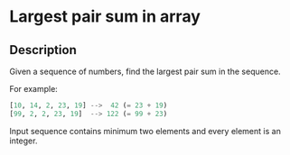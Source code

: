 # Largest pair sum in array

## Description

Given a sequence of numbers, find the largest pair sum in the sequence.

For example:

```python
[10, 14, 2, 23, 19] -->  42 (= 23 + 19)
[99, 2, 2, 23, 19]  --> 122 (= 99 + 23)
```

Input sequence contains minimum two elements and every element is an integer.

